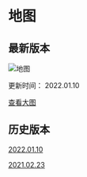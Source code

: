 # 地图

## 最新版本

![地图](./src/map_20220112.png)

更新时间： 2022.01.10

[查看大图](./src/map_20220112.png)

## 历史版本

[2022.01.10](./src/map_20220110.png)

[2021.02.23](./src/map_20210223.png)

